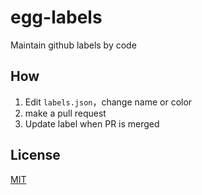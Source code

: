 # egg-labels

Maintain github labels by code

## How

1. Edit `labels.json`，change name or color
1. make a pull request
1. Update label when PR is merged

## License

[MIT](LICENSE)
